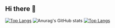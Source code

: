 ## Hi there 👋
[![Top Langs](https://github-readme-stats.vercel.app/api/top-langs/?username=chanhoudo)](https://github.com/anuraghazra/github-readme-stats)
![Anurag's GitHub stats](https://github-readme-stats.vercel.app/api?username=chanhoudo&show_icons=true&theme=radical)
[![Top Langs](https://github-readme-stats.vercel.app/api/top-langs/?username=chanhoudo&hide=JupyterNotebook)](https://github.com/anuraghazra/github-readme-stats)
<!--
**Chanhoudo/Chanhoudo** is a ✨ _special_ ✨ repository because its `README.md` (this file) appears on your GitHub profile.

Here are some ideas to get you started:

- 🔭 I’m currently working on ...
- 🌱 I’m currently learning ...
- 👯 I’m looking to collaborate on ...
- 🤔 I’m looking for help with ...
- 💬 Ask me about ...
- 📫 How to reach me: ...
- 😄 Pronouns: ...
- ⚡ Fun fact: ...
-->
